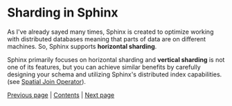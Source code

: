 # Sharding in Sphinx

As I've already sayed many times, Sphinx is created to optimize
working with distributed databases meaning that parts of data
are on different machines. So, Sphinx supports **horizontal sharding**.

Sphinx primarily focuses on horizontal sharding and **vertical sharding** 
is not one of its features, but you can achieve similar benefits by 
carefully designing your schema and utilizing Sphinx's distributed index
capabilities. (see [Spatial Join Operator](../query_plan/query_plan.md)).

[Previous page](../recovery/recovery.md) | [Contents](../README.md) | [Next page](../data_mining_DWH_OLAP/data_mining_DWH_OLAP.md)